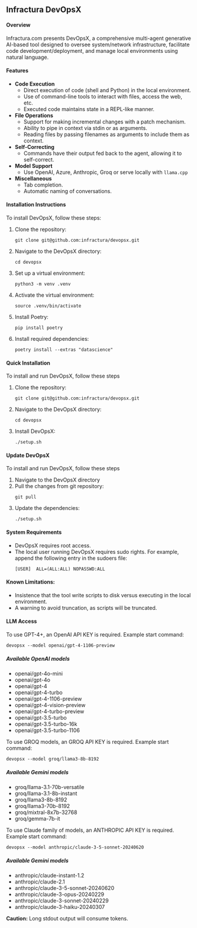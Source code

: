 ## Infractura DevOpsX

#### Overview

Infractura.com presents DevOpsX, a comprehensive multi-agent generative AI-based tool designed to oversee system/network infrastructure, facilitate code development/deployment, and manage local environments using natural language.

#### Features

- **Code Execution**
  - Direct execution of code (shell and Python) in the local environment.
  - Use of command-line tools to interact with files, access the web, etc.
  - Executed code maintains state in a REPL-like manner.
- **File Operations**
  - Support for making incremental changes with a patch mechanism.
  - Ability to pipe in context via stdin or as arguments.
  - Reading files by passing filenames as arguments to include them as context.
- **Self-Correcting**
  - Commands have their output fed back to the agent, allowing it to self-correct.
- **Model Support**
  - Use OpenAI, Azure, Anthropic, Groq or serve locally with `llama.cpp`
- **Miscellaneous**
  - Tab completion.
  - Automatic naming of conversations.

#### Installation Instructions

To install DevOpsX, follow these steps:

1. Clone the repository:
   ```
   git clone git@github.com:infractura/devopsx.git
   ```
2. Navigate to the DevOpsX directory:
   ```
   cd devopsx
   ```
3. Set up a virtual environment:
   ```
   python3 -m venv .venv
   ```
4. Activate the virtual environment:
   ```
   source .venv/bin/activate
   ```
5. Install Poetry:
   ```
   pip install poetry
   ```
6. Install required dependencies:
   ```
   poetry install --extras "datascience"
   ```

#### Quick Installation

To install and run DevOpsX, follow these steps

1. Clone the repository:
   ```
   git clone git@github.com:infractura/devopsx.git
   ```
2. Navigate to the DevOpsX directory:
   ```
   cd devopsx
   ```
3. Install DevOpsX:
   ```
   ./setup.sh
   ```

#### Update DevOpsX

To install and run DevOpsX, follow these steps

1. Navigate to the DevOpsX directory
2. Pull the changes from git repository:
   ```
   git pull
   ```
3. Update the dependencies:
   ```
   ./setup.sh
   ```

#### System Requirements

- DevOpsX requires root access.
- The local user running DevOpsX requires sudo rights. For example, append the following entry in the sudoers file:
  ```
  [USER]  ALL=(ALL:ALL) NOPASSWD:ALL
  ```

#### Known Limitations:

- Insistence that the tool write scripts to disk versus executing in the local environment.
- A warning to avoid truncation, as scripts will be truncated.

#### LLM Access

To use GPT-4+, an OpenAI API KEY is required. Example start command:

```
devopsx --model openai/gpt-4-1106-preview
```

##### Available OpenAI models
- openai/gpt-4o-mini
- openai/gpt-4o
- openai/gpt-4
- openai/gpt-4-turbo
- openai/gpt-4-1106-preview
- openai/gpt-4-vision-preview
- openai/gpt-4-turbo-preview
- openai/gpt-3.5-turbo
- openai/gpt-3.5-turbo-16k
- openai/gpt-3.5-turbo-1106

To use GROQ models, an GROQ API KEY is required. Example start command:

```
devopsx --model groq/llama3-8b-8192
```

##### Available Gemini models

- groq/llama-3.1-70b-versatile
- groq/llama-3.1-8b-instant
- groq/llama3-8b-8192
- groq/llama3-70b-8192
- groq/mixtral-8x7b-32768
- groq/gemma-7b-it

To use Claude family of models, an ANTHROPIC API KEY is required. Example start command:

```
devopsx --model anthropic/claude-3-5-sonnet-20240620
```

##### Available Gemini models

- anthropic/claude-instant-1.2
- anthropic/claude-2.1
- anthropic/claude-3-5-sonnet-20240620
- anthropic/claude-3-opus-20240229
- anthropic/claude-3-sonnet-20240229
- anthropic/claude-3-haiku-20240307

**Caution:** Long stdout output will consume tokens.
